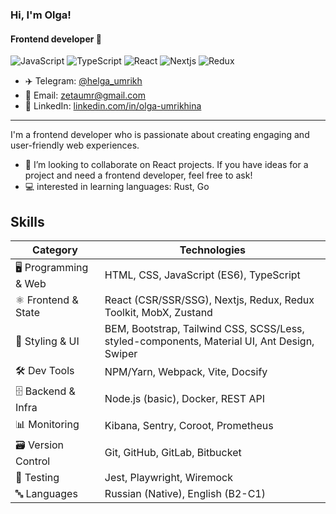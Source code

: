 ### Hi, I'm Olga!
#### Frontend developer 👋

![JavaScript](https://img.shields.io/badge/javascript-%23323330.svg?style=for-the-badge&logo=javascript&logoColor=%23F7DF1E)
![TypeScript](https://img.shields.io/badge/typescript-%23007ACC.svg?style=for-the-badge&logo=typescript&logoColor=white)
![React](https://img.shields.io/badge/react-%2320232a.svg?style=for-the-badge&logo=react&logoColor=%2361DAFB)
![Nextjs](https://img.shields.io/badge/next.js-000000?style=for-the-badge&logo=nextdotjs&logoColor=white)
![Redux](https://img.shields.io/badge/redux-%23593d88.svg?style=for-the-badge&logo=redux&logoColor=white)

- ✈️ Telegram: [@helga_umrikh](https://t.me/helga_umrikh)
- 📧 Email: zetaumr@gmail.com
- 🔗 LinkedIn: [linkedin.com/in/olga-umrikhina](http://www.linkedin.com/in/olga-umrikhina)

---

I'm a frontend developer who is passionate about creating engaging and user-friendly web experiences.
- 👯 I’m looking to collaborate on React projects. If you have ideas for a project and need a frontend developer, feel free to ask!
- :computer: interested in learning languages: Rust, Go

## Skills
| Category | Technologies |
|----------|-------------|
| 🖥️ Programming & Web | HTML, CSS, JavaScript (ES6), TypeScript |
| ⚛️ Frontend & State | React (CSR/SSR/SSG), Nextjs, Redux, Redux Toolkit, MobX, Zustand |
| 🎨 Styling & UI | BEM, Bootstrap, Tailwind CSS, SCSS/Less, styled-components, Material UI, Ant Design, Swiper |
| 🛠️ Dev Tools | NPM/Yarn, Webpack, Vite, Docsify |
| 🗄️ Backend & Infra | Node.js (basic), Docker, REST API |
| 📊 Monitoring | Kibana, Sentry, Coroot, Prometheus |
| 🗃️ Version Control | Git, GitHub, GitLab, Bitbucket |
| 🧪 Testing | Jest, Playwright, Wiremock |
| 🔤 Languages | Russian (Native), English (B2-C1) |

